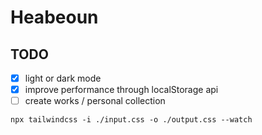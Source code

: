 # Heabeoun

## TODO

- [x] light or dark mode
- [x] improve performance through localStorage api
- [ ] create works / personal collection

```
npx tailwindcss -i ./input.css -o ./output.css --watch
```